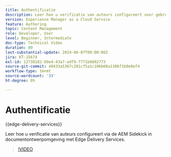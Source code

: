 ```yaml
---
title: Authentificatie
description: Leer hoe u verificatie van auteurs configureert voor gebruik van Sidekick in Edge Delivery.
version: Experience Manager as a Cloud Service
feature: Authoring
topic: Content Management
role: Developer, User
level: Beginner, Intermediate
doc-type: Technical Video
duration: 89
last-substantial-update: 2024-06-07T00:00:00Z
jira: KT-15674
exl-id: 12738182-69e4-43a7-adf9-7771b0d92773
source-git-commit: 48433a5367c281cf5a1c106b08a1306f1b0e8ef4
workflow-type: tm+mt
source-wordcount: '33'
ht-degree: 0%

---
```


# Authentificatie

{{edge-delivery-services}}

Leer hoe u verificatie van auteurs configureert via de AEM Sidekick in documentontwerpomgeving met Edge Delivery Services.

>[!VIDEO](https://video.tv.adobe.com/v/3429594/?learn=on)
